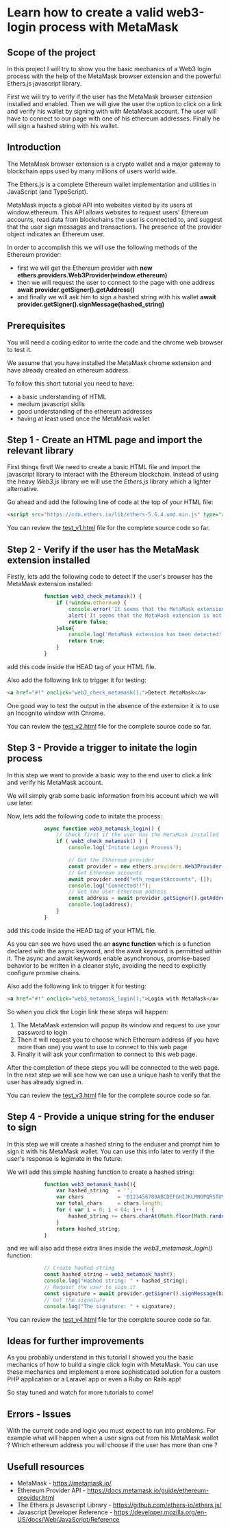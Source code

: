 # Learn how to create a valid web3-login process with MetaMask

## Scope of the project

In this project I will try to show you the basic mechanics of a Web3 login process with the help of the MetaMask browser extension and the powerful Ethers.js javascript library.

First we will try to verify if the user has the MetaMask browser extension installed and enabled. Then we will give  the user the option to click on a link and verify his wallet by signing with with MetaMask account. The user will have to connect to our page with one of his ethereum addresses. Finally he will sign a hashed string with his wallet.

## Introduction

The MetaMask browser extension is a crypto wallet and a major gateway to blockchain apps used by many millions of users world wide.

The Ethers.js is a complete Ethereum wallet implementation and utilities in JavaScript (and TypeScript).

MetaMask injects a global API into websites visited by its users at window.ethereum. This API allows websites to request users' Ethereum accounts, read data from blockchains the user is connected to, and suggest that the user sign messages and transactions. The presence of the provider object indicates an Ethereum user.

In order to accomplish this we will use the following methods of the Ethereum provider:

* first we will get the Ethereum provider with **new ethers.providers.Web3Provider(window.ethereum)**
* then we will request the user to connect to the page with one address **await provider.getSigner().getAddress()**
* and finally we will ask him to sign a hashed string with his wallet **await provider.getSigner().signMessage(hashed_string)**

## Prerequisites

You will need a coding editor to write the code and the chrome web browser to test it.

We assume that you have installed the MetaMask chrome extension and have already created an ethereum address.

To follow this short tutorial  you need to have:

* a basic understanding of HTML 
* medium javascript skills
* good understanding of the ethereum addresses
* having at least used once the MetaMask wallet

## Step 1 - Create an HTML page and import the relevant library

First things first! We need to create a basic HTML file and import the javascript library to interact with the Ethereum blockchain. Instead of using the heavy _Web3.js_  library we will use the _Ethers.js_ library which a lighter alternative.

Go ahead and add the following line of code at the top of your HTML file:
```html
<script src="https://cdn.ethers.io/lib/ethers-5.6.4.umd.min.js" type="application/javascript"></script>

```

You can review the [test_v1.html](https://github.com/pragathoys/web3-login/blob/main/test_v1.html) file for the complete source code so far.

## Step 2 - Verify if the user has the MetaMask extension installed

Firstly, lets add the following code to detect if the user's browser has the MetaMask extension installed:

```javascript
            function web3_check_metamask() {
                if (!window.ethereum) {
                    console.error('It seems that the MetaMask extension is not detected. Please install MetaMask first.');
                    alert('It seems that the MetaMask extension is not detected. Please install MetaMask first.');
                    return false;
                }else{
                    console.log('MetaMask extension has been detected!!');
                    return true;
                }
            }   
```

add this code inside the HEAD tag of your HTML file.

Also add the following link to trigger it for testing:
```html
<a href="#!" onclick="web3_check_metamask();">Detect MetaMask</a>
```

One good way to test the output in the absence of the extension it is to use an Incognito window with Chrome.

You can review the [test_v2.html](https://github.com/pragathoys/web3-login/blob/main/test_v2.html) file for the complete source code so far.

## Step 3 - Provide a trigger to initate the login process

In this step we want to provide a basic way to the end user to click a link and verify his MetaMask account.

We will simply grab some basic information from his account which we will use later.

Now, lets add the following code to initate the process:

```javascript
            async function web3_metamask_login() {
                // Check first if the user has the MetaMask installed
                if ( web3_check_metamask() ) {
                    console.log('Initate Login Process');

                    // Get the Ethereum provider
                    const provider = new ethers.providers.Web3Provider(window.ethereum);                    
                    // Get Ethereum accounts
                    await provider.send("eth_requestAccounts", []);
                    console.log("Connected!!"); 
                    // Get the User Ethereum address
                    const address = await provider.getSigner().getAddress();
                    console.log(address);                    
                }
            }   
```

add this code inside the HEAD tag of your HTML file.

As you can see we have used the an **async function**  which is a function declared with the async keyword, and the await keyword is permitted within it. The async and await keywords enable asynchronous, promise-based behavior to be written in a cleaner style, avoiding the need to explicitly configure promise chains. 

Also add the following link to trigger it for testing:
```html
<a href="#!" onclick="web3_metamask_login();">Login with MetaMask</a>
```

So when you click the Login link these steps will happen:

1. The MetaMask extension will popup its window and request to use your password to login
2. Then it will request you to choose which Ethereum address (if you have more than one) you want to use to connect to this web page
3. Finally it will ask your confirmation to connect to this web page.

After the completion of these steps you will be connected to the web page. In the next step we will see how we can use a unique hash to verify that the user has already signed in.

You can review the [test_v3.html](https://github.com/pragathoys/web3-login/blob/main/test_v3.html) file for the complete source code so far.

## Step 4 - Provide a unique string for the enduser to sign

In this step we will create a hashed string to the enduser and prompt him to sign it with his MetaMask wallet. You can use this info later to verify if the user's response is legimate in the future.

We will add this simple hashing function to create a hashed string:

```javascript
            function web3_metamask_hash(){
                var hashed_string   = '';
                var chars           = '0123456789ABCDEFGHIJKLMNOPQRSTUVWXYZabcdefghijklmnopqrstuvwxyz';
                var total_chars     = chars.length;
                for ( var i = 0; i < 64; i++ ) {
                    hashed_string += chars.charAt(Math.floor(Math.random() * total_chars));
                }
                return hashed_string;                
            }
```

and we will also add these extra lines inside the _web3_metamask_login()_ function:

```javascript
            // Create hashed string 
            const hashed_string = web3_metamask_hash();      
            console.log("Hashed string: " + hashed_string);   
            // Request the user to sign it
            const signature = await provider.getSigner().signMessage(hashed_string);
            // Got the signature
            console.log("The signature: " + signature); 
```


You can review the [test_v4.html](https://github.com/pragathoys/web3-login/blob/main/test_v4.html) file for the complete source code so far.

## Ideas for further improvements

As you probably understand in this tutorial I showed you the basic mechanics of how to build a single click login with MetaMask. You can use these mechanics and implement a more sophisticated solution for a custom PHP application or a Laravel app or even a Ruby on Rails app!

So stay tuned and watch for more tutorials to come!

## Errors - Issues

With the current code and logic you must expect to run into problems. For example what will happen when a user signs out from his MetaMask wallet ? Which ethereum address you will choose if the user has more than one ? 

## Usefull resources

* MetaMask - https://metamask.io/
* Ethereum Provider API - https://docs.metamask.io/guide/ethereum-provider.html
* The Ethers.js Javascript Library - https://github.com/ethers-io/ethers.js/
* Javascript Developer Reference - https://developer.mozilla.org/en-US/docs/Web/JavaScript/Reference